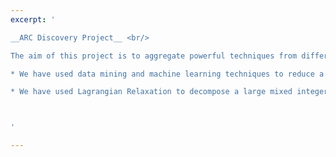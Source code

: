 ```yaml
---
excerpt: '

__ARC Discovery Project__ <br/>

The aim of this project is to aggregate powerful techniques from different domains, e.g., machine learning, operations research and meta-heuristics, to tackle large-scale combinatorial optimization problems. So far, we have developed two pieces of work along this line. <br/>

* We have used data mining and machine learning techniques to reduce a given large problem to a size that is manageable by existing algorithms. We then can apply any existing solution methods to solve the reduced problem.  <br>

* We have used Lagrangian Relaxation to decompose a large mixed integer program into a series of easy problem instances that can be solved quickly. We have used meta-heuristics to search for the optimal values of Lagrange multipliers. <br/>



'

---
```

